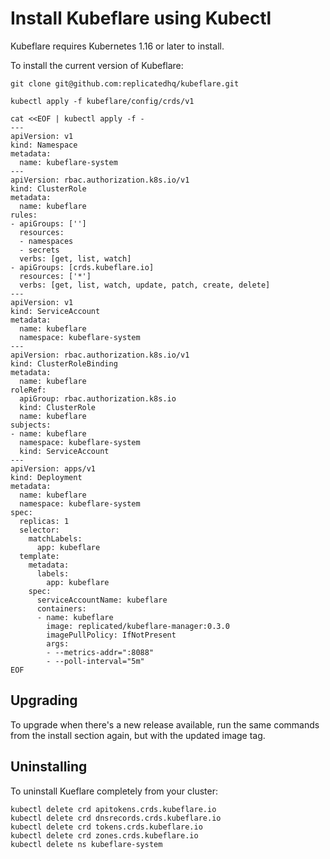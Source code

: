 # Install Kubeflare using Kubectl

Kubeflare requires Kubernetes 1.16 or later to install.

To install the current version of Kubeflare:

```shell
git clone git@github.com:replicatedhq/kubeflare.git
```

```shell
kubectl apply -f kubeflare/config/crds/v1
```

```shell
cat <<EOF | kubectl apply -f -
---
apiVersion: v1
kind: Namespace
metadata:
  name: kubeflare-system
---
apiVersion: rbac.authorization.k8s.io/v1
kind: ClusterRole
metadata:
  name: kubeflare
rules:
- apiGroups: ['']
  resources:
  - namespaces
  - secrets
  verbs: [get, list, watch]
- apiGroups: [crds.kubeflare.io]
  resources: ['*']
  verbs: [get, list, watch, update, patch, create, delete]
---
apiVersion: v1
kind: ServiceAccount
metadata:
  name: kubeflare
  namespace: kubeflare-system
---
apiVersion: rbac.authorization.k8s.io/v1
kind: ClusterRoleBinding
metadata:
  name: kubeflare
roleRef:
  apiGroup: rbac.authorization.k8s.io
  kind: ClusterRole
  name: kubeflare
subjects:
- name: kubeflare
  namespace: kubeflare-system
  kind: ServiceAccount
---
apiVersion: apps/v1
kind: Deployment
metadata:
  name: kubeflare
  namespace: kubeflare-system
spec:
  replicas: 1
  selector:
    matchLabels:
      app: kubeflare
  template:
    metadata:
      labels:
        app: kubeflare
    spec:
      serviceAccountName: kubeflare
      containers:
      - name: kubeflare
        image: replicated/kubeflare-manager:0.3.0
        imagePullPolicy: IfNotPresent
        args:
        - --metrics-addr=":8088"
        - --poll-interval="5m"
EOF
```

## Upgrading

To upgrade when there's a new release available, run the same commands from the install section again, but with the updated image tag.

## Uninstalling

To uninstall Kueflare completely from your cluster:

```shell
kubectl delete crd apitokens.crds.kubeflare.io
kubectl delete crd dnsrecords.crds.kubeflare.io
kubectl delete crd tokens.crds.kubeflare.io
kubectl delete crd zones.crds.kubeflare.io
kubectl delete ns kubeflare-system
```
